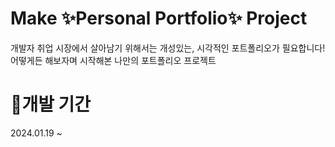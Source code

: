# Make ✨Personal Portfolio✨ Project 
개발자 취업 시장에서 살아남기 위해서는 개성있는, 시각적인 포트폴리오가 필요합니다! <br />
어떻게든 해보자며 시작해본 나만의 포트폴리오 프로젝트

# 📅개발 기간
2024.01.19 ~
